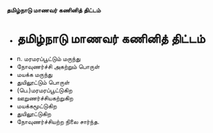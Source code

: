 **தமிழ்நாடு மாணவர் கணினித் திட்டம்**
- # தமிழ்நாடு மாணவர் கணினித் திட்டம்
- n. மரமரப்பூட்டும் மருந்து
- நோவுணர்ச்சி அகற்றும் பொருள்
- மயக்க மருந்து
- துயிலூட்டும் பொருள்
- (பெ.)மரமரப்பூட்டுகிற
- ஊறுணர்ச்சியகற்றுகிற
- மயக்கமூட்டுகிற
- துயிலூட்டுகிற
- நோவுணர்ச்சியற்ற நிலை சார்ந்த.

